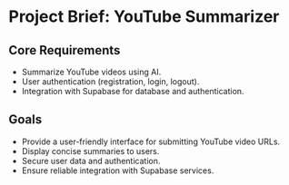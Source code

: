 # Project Brief: YouTube Summarizer

## Core Requirements
- Summarize YouTube videos using AI.
- User authentication (registration, login, logout).
- Integration with Supabase for database and authentication.

## Goals
- Provide a user-friendly interface for submitting YouTube video URLs.
- Display concise summaries to users.
- Secure user data and authentication.
- Ensure reliable integration with Supabase services.
